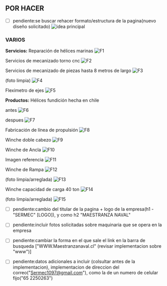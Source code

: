 ## POR HACER
* [ ] pendiente:se buscar rehacer formato/estructura de la pagina(nuevo diseño solicitado)
![idea principal](./image/nuevo_formato.jpg)

### VARIOS

**Servicios:** 
Reparación de hélices marinas ![F1](./image/Pasted%20image%20(0).png)

Servicios de mecanizado torno cnc ![F2](./image/Pasted%20image%20(2).png)

Servicios de mecanizado de piezas hasta 8 metros de largo ![F3](./image/Pasted%20image%20(1).png)

(foto limpia) ![F4](./image/Pasted%20image%20(0).png)

Fleximetro de ejes ![F5](./image/Pasted%20image%20(3).png)

**Productos:**
Hélices fundición hecha en chile

antes ![F6](./image/Pasted%20image%20(4).png)

despues ![F7](./image/Pasted%20image%20(5).png)


Fabricación de línea de propulsión ![F8](./image/Pasted%20image%20(6).png)

Winche doble cabezo ![F9](./image/Pasted%20image%20(7).png)

Winche de Ancla ![F10](./image/Pasted%20image%20(8).png)

Imagen referencia ![F11](./image/Pasted%20image%20(9).png)

Winche de Rampa ![F12](./image/Pasted%20image%20(10).png)

(foto limpia/arreglada) ![F13](./image/Pasted%20image%20(11).png)

Winche capacidad de carga 40 ton ![F14](./image/Pasted%20image%20(12).png)

(foto limpia/arreglada) ![F15](./image/Pasted%20image%20(13).png)



* [ ] pendiente:cambio del titular de la pagina + logo de la empresa(h1 - "SERMEC" [LOGO]), y como h2 "MAESTRANZA NAVAL"

* [ ] pendiente:incluir fotos solicitadas sobre maquinaria que se opera en la empresa

* [ ] pendiente:cambiar la forma en el que sale el link en la barra de busqueda ["WWW.Maestranzanaval.cl" (revisar implementacion sobre "www")]

* [ ] pendiente:datos adicionales a incluir (colsultar antes de la implementacion), implementacion de direccion del correo("Sermec1097@gmail.com"), 
como la de un numero de celular fijo("65 2250263")



